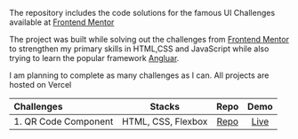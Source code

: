 The repository includes the code solutions for the famous UI Challenges available at  [Frontend Mentor](https://www.frontendmentor.io/challenges)

The project was built while solving out the challenges from [Frontend Mentor](https://www.frontendmentor.io/challenges) to strengthen my primary skills in HTML,CSS and JavaScript while also trying to learn the popular framework [Angluar](https://angular.io/).


I am planning to complete as many challenges as I can. All projects are hosted on Vercel

Challenges                    | Stacks          | Repo | Demo
:---                          |      :---:      | :---:  | :---:
| 1. QR Code Component  |  HTML, CSS, Flexbox  | [Repo](https://github.com/Benjamin-Wall/Frontend-Mentor-Solutions/tree/main/qr-code-component) |[Live](https://frontend-mentor-solutions-blush.vercel.app/)